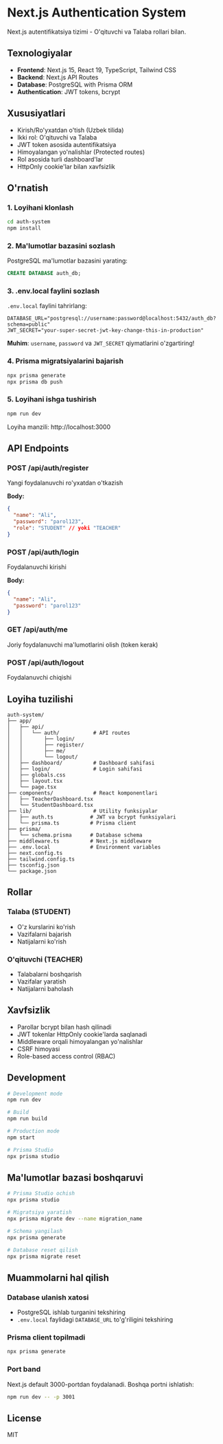 # Next.js Authentication System

Next.js autentifikatsiya tizimi - O'qituvchi va Talaba rollari bilan.

## Texnologiyalar

- **Frontend**: Next.js 15, React 19, TypeScript, Tailwind CSS
- **Backend**: Next.js API Routes
- **Database**: PostgreSQL with Prisma ORM
- **Authentication**: JWT tokens, bcrypt

## Xususiyatlari

- Kirish/Ro'yxatdan o'tish (Uzbek tilida)
- Ikki rol: O'qituvchi va Talaba
- JWT token asosida autentifikatsiya
- Himoyalangan yo'nalishlar (Protected routes)
- Rol asosida turli dashboard'lar
- HttpOnly cookie'lar bilan xavfsizlik

## O'rnatish

### 1. Loyihani klonlash

```bash
cd auth-system
npm install
```

### 2. Ma'lumotlar bazasini sozlash

PostgreSQL ma'lumotlar bazasini yarating:

```sql
CREATE DATABASE auth_db;
```

### 3. .env.local faylini sozlash

`.env.local` faylini tahrirlang:

```env
DATABASE_URL="postgresql://username:password@localhost:5432/auth_db?schema=public"
JWT_SECRET="your-super-secret-jwt-key-change-this-in-production"
```

**Muhim**: `username`, `password` va `JWT_SECRET` qiymatlarini o'zgartiring!

### 4. Prisma migratsiyalarini bajarish

```bash
npx prisma generate
npx prisma db push
```

### 5. Loyihani ishga tushirish

```bash
npm run dev
```

Loyiha manzili: http://localhost:3000

## API Endpoints

### POST /api/auth/register
Yangi foydalanuvchi ro'yxatdan o'tkazish

**Body:**
```json
{
  "name": "Ali",
  "password": "parol123",
  "role": "STUDENT" // yoki "TEACHER"
}
```

### POST /api/auth/login
Foydalanuvchi kirishi

**Body:**
```json
{
  "name": "Ali",
  "password": "parol123"
}
```

### GET /api/auth/me
Joriy foydalanuvchi ma'lumotlarini olish (token kerak)

### POST /api/auth/logout
Foydalanuvchi chiqishi

## Loyiha tuzilishi

```
auth-system/
├── app/
│   ├── api/
│   │   └── auth/           # API routes
│   │       ├── login/
│   │       ├── register/
│   │       ├── me/
│   │       └── logout/
│   ├── dashboard/          # Dashboard sahifasi
│   ├── login/              # Login sahifasi
│   ├── globals.css
│   ├── layout.tsx
│   └── page.tsx
├── components/             # React komponentlari
│   ├── TeacherDashboard.tsx
│   └── StudentDashboard.tsx
├── lib/                    # Utility funksiyalar
│   ├── auth.ts            # JWT va bcrypt funksiyalari
│   └── prisma.ts          # Prisma client
├── prisma/
│   └── schema.prisma      # Database schema
├── middleware.ts          # Next.js middleware
├── .env.local             # Environment variables
├── next.config.ts
├── tailwind.config.ts
├── tsconfig.json
└── package.json
```

## Rollar

### Talaba (STUDENT)
- O'z kurslarini ko'rish
- Vazifalarni bajarish
- Natijalarni ko'rish

### O'qituvchi (TEACHER)
- Talabalarni boshqarish
- Vazifalar yaratish
- Natijalarni baholash

## Xavfsizlik

- Parollar bcrypt bilan hash qilinadi
- JWT tokenlar HttpOnly cookie'larda saqlanadi
- Middleware orqali himoyalangan yo'nalishlar
- CSRF himoyasi
- Role-based access control (RBAC)

## Development

```bash
# Development mode
npm run dev

# Build
npm run build

# Production mode
npm start

# Prisma Studio
npx prisma studio
```

## Ma'lumotlar bazasi boshqaruvi

```bash
# Prisma Studio ochish
npx prisma studio

# Migratsiya yaratish
npx prisma migrate dev --name migration_name

# Schema yangilash
npx prisma generate

# Database reset qilish
npx prisma migrate reset
```

## Muammolarni hal qilish

### Database ulanish xatosi
- PostgreSQL ishlab turganini tekshiring
- `.env.local` faylidagi `DATABASE_URL` to'g'riligini tekshiring

### Prisma client topilmadi
```bash
npx prisma generate
```

### Port band
Next.js default 3000-portdan foydalanadi. Boshqa portni ishlatish:
```bash
npm run dev -- -p 3001
```

## License

MIT
